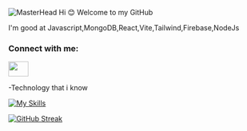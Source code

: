 
![MasterHead](https://i.ibb.co/xfnPXTL/3357954.jpg)
Hi :blush:
Welcome to my GitHub 

I'm good at Javascript,MongoDB,React,Vite,Tailwind,Firebase,NodeJs
<h3 align="left">Connect with me:</h3>
<p align="left">
<a href="https://www.linkedin.com/in/daiyan-salam-694967245/" target="blank"><img align="center" src="https://cdn.jsdelivr.net/npm/simple-icons@3.0.1/icons/linkedin.svg" alt="" height="30" width="40" /></a>
</p>


-Technology that i know 


[![My Skills](https://skillicons.dev/icons?i=js,html,css,firebase,github,nodejs,react,vite,vscode,mongodb)](https://skillicons.dev)


[![GitHub Streak](https://streak-stats.demolab.com?user=whoiswajid&theme=rose-pine)](https://git.io/streak-stats)
